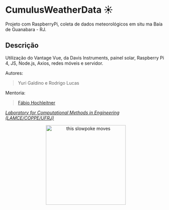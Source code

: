 # CumulusWeatherData ☀️
Projeto com RaspberryPi, coleta de dados meteorológicos em situ ma Baía de Guanabara - RJ.

## Descrição
Utilização do Vantage Vue, da Davis Instruments, painel solar, Raspberry Pi 4, JS, Node.js, Axios, redes móveis e servidor.

Autores:
> Yuri Galdino e Rodrigo Lucas

Mentoria:
> <a href="https://www.linkedin.com/in/fabioh/" target="_blank">Fábio Hochleitner</a>

<i><a href="http://www.lamce.coppe.ufrj.br/" target="_blank">Laboratory for Computational Methods in Engineering (LAMCE/COPPE/UFRJ)</a></i>

<p align="center"><img src="https://media0.giphy.com/media/QRhtqYeEywJI4/giphy.gif?cid=790b7611c4f5f2768c9a9019ef452d0d5f8ba6f79d81858c&rid=giphy.gif&ct=g" alt="this slowpoke moves" width="250" border-radius="50%"/></p>
